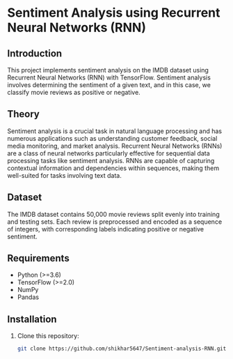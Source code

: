 # Sentiment Analysis using Recurrent Neural Networks (RNN)

## Introduction

This project implements sentiment analysis on the IMDB dataset using Recurrent Neural Networks (RNN) with TensorFlow. Sentiment analysis involves determining the sentiment of a given text, and in this case, we classify movie reviews as positive or negative.

## Theory

Sentiment analysis is a crucial task in natural language processing and has numerous applications such as understanding customer feedback, social media monitoring, and market analysis. Recurrent Neural Networks (RNNs) are a class of neural networks particularly effective for sequential data processing tasks like sentiment analysis. RNNs are capable of capturing contextual information and dependencies within sequences, making them well-suited for tasks involving text data.

## Dataset

The IMDB dataset contains 50,000 movie reviews split evenly into training and testing sets. Each review is preprocessed and encoded as a sequence of integers, with corresponding labels indicating positive or negative sentiment.

## Requirements

- Python (>=3.6)
- TensorFlow (>=2.0)
- NumPy
- Pandas

## Installation

1. Clone this repository:
   ```bash
   git clone https://github.com/shikhar5647/Sentiment-analysis-RNN.git


